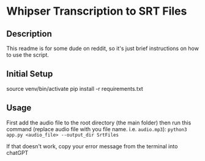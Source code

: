 # Whipser Transcription to SRT Files

## Description
This readme is for some dude on reddit, so it's just brief instructions on how to use the script.

## Initial Setup
source venv/bin/activate
pip install -r requirements.txt

## Usage
First add the audio file to the root directory (the main folder)
then run this command (replace audio file with you file name. i.e. `audio.mp3`):
`python3 app.py <audio_file> --output_dir SrtFiles`

If that doesn't work, copy your error message from the terminal into chatGPT